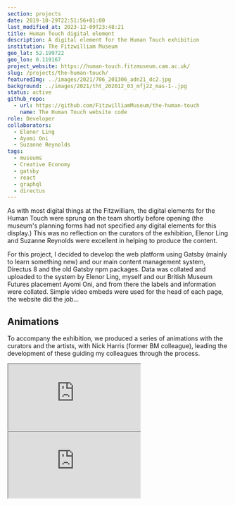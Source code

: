 ```yaml
---
section: projects
date: 2019-10-29T22:51:56+01:00
last_modified_at: 2023-12-09T23:48:21
title: Human Touch digital element
description: A digital element for the Human Touch exhibition
institution: The Fitzwilliam Museum
geo_lat: 52.199722
geo_lon: 0.119167
project_website: https://human-touch.fitzmuseum.cam.ac.uk/
slug: /projects/the-human-touch/
featuredImg: ../images/2021/706_201306_adn21_dc2.jpg
background: ../images/2021/tht_202012_03_mfj22_mas-1-.jpg
status: active
github_repo: 
  - url: https://github.com/FitzwilliamMuseum/the-human-touch
    name: The Human Touch website code
role: Developer
collaborators:
  - Elenor Ling
  - Ayomi Oni
  - Suzanne Reynolds
tags:
  - museums
  - Creative Economy
  - gatsby
  - react
  - graphql
  - directus
---
```

As with most digital things at the Fitzwilliam, the digital elements for the Human Touch were 
sprung on the team shortly before opening (the museum's planning forms had not specified any digital 
elements for this display.) This was no reflection on the curators of the exhibition, Elenor Ling and Suzanne 
Reynolds were excellent in helping to produce the content. 

For this project, I decided to develop the web platform using Gatsby (mainly to
learn something new) and our main content management system, Directus 8 and the old Gatsby npm packages. 
Data was collated and uploaded to the system by Elenor Ling, myself and our British Museum Futures placement Ayomi Oni, and 
from there the labels and information were collated. Simple video embeds were used for the head of each page, the website 
did the job...

## Animations

To accompany the exhibition, we produced a series of animations with the curators and the artists, with 
Nick Harris (former BM colleague), leading the development of these guiding my colleagues through the process.

<div class="row">
    <div class="col-md-6">
        <div class="ratio-16x9 ratio my-3">
            <iframe src="https://www.youtube.com/embed/y52LprXN6_c" title="YouTube video player" allow="accelerometer; autoplay; clipboard-write; encrypted-media; gyroscope; picture-in-picture" allowfullscreen></iframe>
        </div>
    </div>
    <div class="col-md-6">
        <div class="ratio-16x9 ratio my-3">
            <iframe src="https://www.youtube.com/embed/cgtrc4Cxu2w" title="YouTube video player" allow="accelerometer; autoplay; clipboard-write; encrypted-media; gyroscope; picture-in-picture" allowfullscreen></iframe>
        </div>
    </div>
</div>  